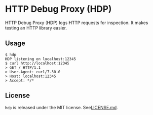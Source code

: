 HTTP Debug Proxy (HDP)
======================

HTTP Debug Proxy (HDP) logs HTTP requests for inspection.
It makes testing an HTTP library easier.

Usage
-----

```
$ hdp
HDP listening on localhost:12345
$ curl http://localhost:12345
> GET / HTTP/1.1
> User-Agent: curl/7.30.0
> Host: localhost:12345
> Accept: */*
```

License
-------

`hdp` is released under the MIT license. See[LICENSE.md](https://github.com/jingweno/hdp/blob/master/LICENSE.md).
